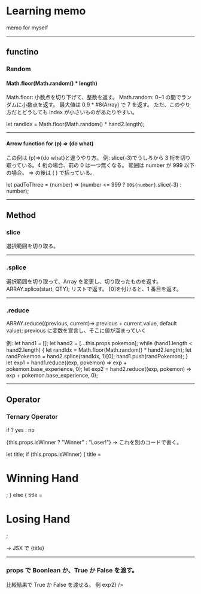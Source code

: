 # Learning memo

memo for myself

<hr>

## functino

### Random

#### Math.floor(Math.random() \* length)

Math.floor: 小数点を切り下げて、整数を返す。
Math.random: 0~1 の間でランダムに小数点を返す。 最大値は 0.9 \* #8(Array) で 7 を返す。
ただ、このやり方だとどうしても Index が小さいものがあたりやすい。

let randIdx = Math.floor(Math.random() \* hand2.length);

<hr>

#### Arrow function for (p) => (do what)

この例は (p)=>{do what}と違うやり方。
例: slice(-3)でうしろから 3 桁を切り取っている。4 桁の場合、前の 0 は一つ無くなる。
範囲は number が 999 以下の場合。 => の後は ( ) で括っている。

let padToThree = (number) => (number <= 999 ? `00${number}`.slice(-3) : number);

<hr>

## Method

### slice

選択範囲を切り取る。

<hr>

### .splice

選択範囲を切り取って、Array を変更し、切り取ったものを返す。
ARRAY.splice(start, QTY); リストで返す。 [0]を付けると、1 番目を返す。

<hr>

### .reduce

ARRAY.reduce((previous, current)=> previous + current.value, default value);
previous に変数を宣言し、そこに値が溜まっていく

例:
let hand1 = [];
let hand2 = [...this.props.pokemon];
while (hand1.length < hand2.length) {
let randIdx = Math.floor(Math.random() \* hand2.length);
let randPokemon = hand2.splice(randIdx, 1)[0];
hand1.push(randPokemon);
}
let exp1 = hand1.reduce((exp, pokemon) => exp + pokemon.base_experience, 0);
let exp2 = hand2.reduce((exp, pokemon) => exp + pokemon.base_experience, 0);

<hr>

## Operator

### Ternary Operator

if ? yes : no

{this.props.isWinner ? "Winner" : "Loser!"}
→ これを別のコードで書く。

let title;
if (this.props.isWinner) {
title = <h1 className="Pokedex-winner">Winning Hand</h1>;
} else {
title = <h1 className="Pokedex-loser">Losing Hand</h1>;

→ JSX で
{title}

<hr>

### props で Boonlean か、True か False を渡す。

比較結果で True か False を渡せる。
例
<Pokedex pokemon={hand1} exp={exp1} isWinner={exp1 > exp2} />
